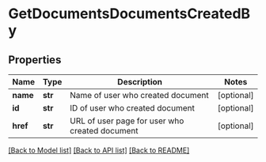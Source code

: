 # GetDocumentsDocumentsCreatedBy

## Properties
Name | Type | Description | Notes
------------ | ------------- | ------------- | -------------
**name** | **str** | Name of user who created document | [optional] 
**id** | **str** | ID of user who created document | [optional] 
**href** | **str** | URL of user page for user who created document | [optional] 

[[Back to Model list]](../README.md#documentation-for-models) [[Back to API list]](../README.md#documentation-for-api-endpoints) [[Back to README]](../README.md)


